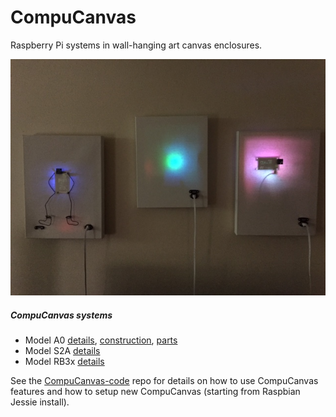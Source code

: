# CompuCanvas

Raspberry Pi systems in wall-hanging art canvas enclosures.

![CompuCanvases-1-dim](doc/images/CompuCanvases-1-dim.jpg)

##### CompuCanvas systems

* Model A0 [details](model/A0), [construction](model/A0/construction), [parts](doc/parts/A-series)
* Model S2A [details](model/S2A)
* Model RB3x [details](model/RB3x)

See the [CompuCanvas-code](https://github.com/cjdaly/CompuCanvas-code) repo
for details on how to use CompuCanvas features and how to setup new CompuCanvas
(starting from Raspbian Jessie install).

